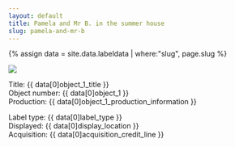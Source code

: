 ```yaml
---
layout: default
title: Pamela and Mr B. in the summer house
slug: pamela-and-mr-b
---
```

{% assign data = site.data.labeldata | where:"slug", page.slug %}
<!-- {{ data }} -->
<img src="{{ data[0]object_1_cover_image }}" class="img-fluid"/>
<p>
Title: {{ data[0]object_1_title }} <br />
Object number: {{ data[0]object_1 }}<br />
Production: {{ data[0]object_1_production_information }}<br />

Label type: {{ data[0]label_type }} <br />
Displayed: {{ data[0]display_location }}<br />
Acquisition: {{ data[0]acquisition_credit_line }}<br />
</p>
